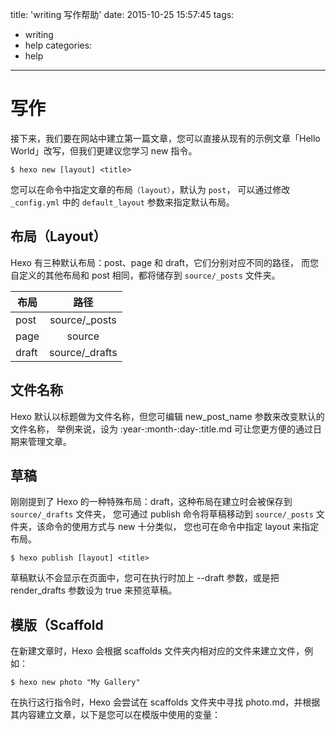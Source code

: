 title: 'writing 写作帮助'
date: 2015-10-25 15:57:45
tags:
  - writing
  - help
categories:
  - help
---

# 写作

接下来，我们要在网站中建立第一篇文章，您可以直接从现有的示例文章「Hello World」改写，但我们更建议您学习 new 指令。

```
$ hexo new [layout] <title>
```

您可以在命令中指定文章的布局`（layout）`，默认为 `post`，
可以通过修改 `_config.yml` 中的 `default_layout` 参数来指定默认布局。

## 布局（Layout）

Hexo 有三种默认布局：post、page 和 draft，它们分别对应不同的路径，
而您自定义的其他布局和 post 相同，都将储存到 `source/_posts` 文件夹。


| 布局          | 路径           |
| ------------- |:-------------:|
| post          | source/_posts |
| page          | source        |
| draft         | source/_drafts|


## 文件名称

Hexo 默认以标题做为文件名称，但您可编辑 new_post_name 参数来改变默认的文件名称，
举例来说，设为 :year-:month-:day-:title.md 可让您更方便的通过日期来管理文章。

## 草稿

刚刚提到了 Hexo 的一种特殊布局：draft，这种布局在建立时会被保存到 `source/_drafts` 文件夹，
您可通过 publish 命令将草稿移动到 `source/_posts` 文件夹，该命令的使用方式与 new 十分类似，
您也可在命令中指定 layout 来指定布局。

```
$ hexo publish [layout] <title>
```
草稿默认不会显示在页面中，您可在执行时加上 --draft 参数，或是把 render_drafts 参数设为 true 来预览草稿。

## 模版（Scaffold

在新建文章时，Hexo 会根据 scaffolds 文件夹内相对应的文件来建立文件，例如：

```
$ hexo new photo "My Gallery"

```

在执行这行指令时，Hexo 会尝试在 scaffolds 文件夹中寻找 photo.md，并根据其内容建立文章，以下是您可以在模版中使用的变量：
